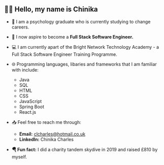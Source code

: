 ## 👋🏽 Hello, my name is Chinika


- 🧠 I am a psychology graduate who is currently studying to change careers.
- 🥞 I now aspire to become a <b>Full Stack Software Engineer.</b> 
- 💻 I am currently apart of the Bright Network Technology Academy - a Full Stack Software Engineer Training Programme. 
- 🌐 Programming languages, libaries and frameworks that I am familiar with include: 
  - Java
  - SQL
  - HTML
  - CSS
  - JavaScript
  - Spring Boot
  - React.js
- 📥 Feel free to reach me through:
  - <b>Email:</b>  clcharles@hotmail.co.uk 
  - <b>LinkedIn:</b>  Chinika Charles

- <b>🪂 Fun fact:</b> I did a charity tandem skydive in 2019 and raised £810 by myself.

